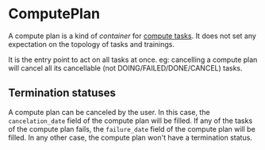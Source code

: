 # ComputePlan

A compute plan is a kind of *container* for [compute tasks](./computetask.md).
It does not set any expectation on the topology of tasks and trainings.

It is the entry point to act on all tasks at once.
eg: cancelling a compute plan will cancel all its cancellable (not DOING/FAILED/DONE/CANCEL) tasks.

## Termination statuses

A compute plan can be canceled by the user. In this case, the `cancelation_date` field of the compute plan
will be filled. If any of the tasks of the compute plan fails, the `failure_date` field of the compute plan will
be filled. In any other case, the compute plan won't have a termination status.
